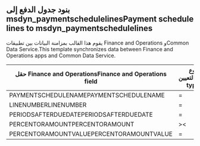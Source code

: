 ## <a name="payment-schedule-lines-to-msdyn_paymentschedulelines"></a><span data-ttu-id="f031a-101">بنود جدول الدفع إلى msdyn_paymentschedulelines</span><span class="sxs-lookup"><span data-stu-id="f031a-101">Payment schedule lines to msdyn_paymentschedulelines</span></span>

<span data-ttu-id="f031a-102">يقوم هذا القالب بمزامنة البيانات بين تطبيقات Finance and Operations وCommon Data Service.</span><span class="sxs-lookup"><span data-stu-id="f031a-102">This template synchronizes data between Finance and Operations apps and Common Data Service.</span></span>

<span data-ttu-id="f031a-103">حقل Finance and Operations</span><span class="sxs-lookup"><span data-stu-id="f031a-103">Finance and Operations field</span></span> | <span data-ttu-id="f031a-104">نوع التعيين</span><span class="sxs-lookup"><span data-stu-id="f031a-104">Map type</span></span> | <span data-ttu-id="f031a-105">حقل Dynamics 365 الآخر</span><span class="sxs-lookup"><span data-stu-id="f031a-105">Other Dynamics 365 field</span></span> | <span data-ttu-id="f031a-106">القيمة الافتراضية</span><span class="sxs-lookup"><span data-stu-id="f031a-106">Default value</span></span>
---|---|---|---
<span data-ttu-id="f031a-107">PAYMENTSCHEDULENAME</span><span class="sxs-lookup"><span data-stu-id="f031a-107">PAYMENTSCHEDULENAME</span></span> | = | <span data-ttu-id="f031a-108">msdyn_paymentschedule.msdyn_name</span><span class="sxs-lookup"><span data-stu-id="f031a-108">msdyn_paymentschedule.msdyn_name</span></span> | 
<span data-ttu-id="f031a-109">LINENUMBER</span><span class="sxs-lookup"><span data-stu-id="f031a-109">LINENUMBER</span></span> | = | <span data-ttu-id="f031a-110">msdyn_linenumber</span><span class="sxs-lookup"><span data-stu-id="f031a-110">msdyn_linenumber</span></span> | 
<span data-ttu-id="f031a-111">PERIODSAFTERDUEDATE</span><span class="sxs-lookup"><span data-stu-id="f031a-111">PERIODSAFTERDUEDATE</span></span> | = | <span data-ttu-id="f031a-112">msdyn_periodsafterduedate</span><span class="sxs-lookup"><span data-stu-id="f031a-112">msdyn_periodsafterduedate</span></span> | 
<span data-ttu-id="f031a-113">PERCENTORAMOUNT</span><span class="sxs-lookup"><span data-stu-id="f031a-113">PERCENTORAMOUNT</span></span> | >< | <span data-ttu-id="f031a-114">msdyn_percentoramount</span><span class="sxs-lookup"><span data-stu-id="f031a-114">msdyn_percentoramount</span></span> | 
<span data-ttu-id="f031a-115">PERCENTORAMOUNTVALUE</span><span class="sxs-lookup"><span data-stu-id="f031a-115">PERCENTORAMOUNTVALUE</span></span> | = | <span data-ttu-id="f031a-116">msdyn_percentoramountvalue</span><span class="sxs-lookup"><span data-stu-id="f031a-116">msdyn_percentoramountvalue</span></span> | 
